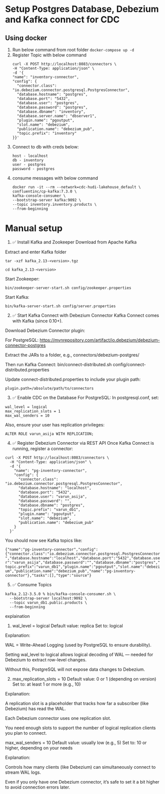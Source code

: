 # Setup Postgres Database, Debezium and Kafka connect for CDC

## Using docker

1. Run below command from root folder
    `docker-compose up -d`
2. Register Topic with below command
    ```
   curl -X POST http://localhost:8083/connectors \
   -H "Content-Type: application/json" \
   -d '{
    "name": "inventory-connector",
    "config": {
      "connector.class": "io.debezium.connector.postgresql.PostgresConnector",
      "database.hostname": "postgres",
      "database.port": "5432",
      "database.user": "postgres",
      "database.password": "postgres",
      "database.dbname": "inventory",
      "database.server.name": "dbserver1",
      "plugin.name": "pgoutput",
      "slot.name": "debezium",
      "publication.name": "debezium_pub",
      "topic.prefix": "inventory"
    }}'
   ```
3. Connect to db with creds below:
   ```
   host - localhost
   db - inventory
   user - postgres
   password - postgres
   ```
4. consume messages with below command
   ```
   docker run -it --rm --network=cdc-hudi-lakehouse_default \
   confluentinc/cp-kafka:7.3.0 \
   kafka-console-consumer \
   --bootstrap-server kafka:9092 \
   --topic inventory.inventory.products \
   --from-beginning
   ```


# Manual setup 

1. ✅ Install Kafka and Zookeeper
Download from Apache Kafka

Extract and enter Kafka folder

`tar -xzf kafka_2.13-<version>.tgz`

`cd kafka_2.13-<version>`

Start Zookeeper:

`bin/zookeeper-server-start.sh config/zookeeper.properties`

Start Kafka:

`bin/kafka-server-start.sh config/server.properties`


2. ✅ Start Kafka Connect with Debezium Connector
Kafka Connect comes with Kafka (since 0.10+).

Download Debezium Connector plugin:

For PostgreSQL:
https://mvnrepository.com/artifact/io.debezium/debezium-connector-postgres

Extract the JARs to a folder, e.g., connectors/debezium-postgres/

Then run Kafka Connect:
bin/connect-distributed.sh config/connect-distributed.properties

Update connect-distributed.properties to include your plugin path:

`plugin.path=/absolute/path/to/connectors`


3. ✅ Enable CDC on the Database
For PostgreSQL:
In postgresql.conf, set:


```
wal_level = logical
max_replication_slots = 1
max_wal_senders = 10
```

Also, ensure your user has replication privileges:

`ALTER ROLE varun_asija WITH REPLICATION;`


4. ✅ Register Debezium Connector via REST API
Once Kafka Connect is running, register a connector:

```
curl -X POST http://localhost:8083/connectors \
  -H "Content-Type: application/json" \
  -d '{
    "name": "pg-inventory-connector",
    "config": {
      "connector.class": "io.debezium.connector.postgresql.PostgresConnector",
      "database.hostname": "localhost",
      "database.port": "5432",
      "database.user": "varun_asija",
      "database.password": "",
      "database.dbname": "postgres",
      "topic.prefix": "varun_db1",
      "plugin.name": "pgoutput",
      "slot.name": "debezium",
      "publication.name": "debezium_pub"
    }
  }'
```


You should now see Kafka topics like:

`{"name":"pg-inventory-connector","config":{"connector.class":"io.debezium.connector.postgresql.PostgresConnector","database.hostname":"localhost","database.port":"5432","database.user":"varun_asija","database.password":"","database.dbname":"postgres","topic.prefix":"varun_db1","plugin.name":"pgoutput","slot.name":"debezium","publication.name":"debezium_pub","name":"pg-inventory-connector"},"tasks":[],"type":"source"}`


5. ✅ Consume Topics
```
kafka_2.12-3.5.0 % bin/kafka-console-consumer.sh \                             
  --bootstrap-server localhost:9092 \
  --topic varun_db1.public.products \
  --from-beginning
```



explaination
1. wal_level = logical
Default value: replica
Set to: logical

Explanation:

WAL = Write-Ahead Logging (used by PostgreSQL to ensure durability).

Setting wal_level to logical allows logical decoding of WAL — needed for Debezium to extract row-level changes.

Without this, PostgreSQL will not expose data changes to Debezium.

2. max_replication_slots = 10
Default value: 0 or 1 (depending on version)
Set to: at least 1 or more (e.g., 10)

Explanation:

A replication slot is a placeholder that tracks how far a subscriber (like Debezium) has read the WAL.

Each Debezium connector uses one replication slot.

You need enough slots to support the number of logical replication clients you plan to connect.

max_wal_senders = 10
Default value: usually low (e.g., 5)
Set to: 10 or higher, depending on your needs

Explanation:

Controls how many clients (like Debezium) can simultaneously connect to stream WAL logs.

Even if you only have one Debezium connector, it’s safe to set it a bit higher to avoid connection errors later.